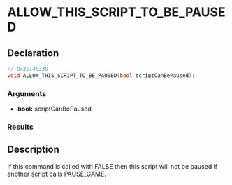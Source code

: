 # ALLOW_THIS_SCRIPT_TO_BE_PAUSED

## Declaration
```cpp
// 0x3514533B
void ALLOW_THIS_SCRIPT_TO_BE_PAUSED(bool scriptCanBePaused);
```

### Arguments
- **bool:** scriptCanBePaused

### Results

## Description
If this command is called with FALSE then this script will not be paused if another script calls PAUSE_GAME.